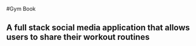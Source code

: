 #Gym Book

## A full stack social media application that allows users to share their workout routines